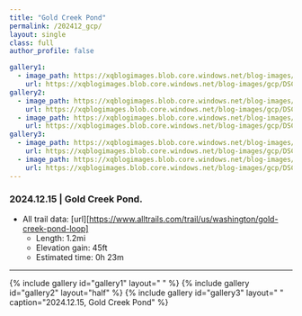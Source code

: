 ```yaml
---
title: "Gold Creek Pond"
permalink: /202412_gcp/
layout: single
class: full
author_profile: false

gallery1:
  - image_path: https://xqblogimages.blob.core.windows.net/blog-images/gcp/DSC00047.webp
    url: https://xqblogimages.blob.core.windows.net/blog-images/gcp/DSC00047.webp
gallery2:
  - image_path: https://xqblogimages.blob.core.windows.net/blog-images/gcp/DSC00057.webp
    url: https://xqblogimages.blob.core.windows.net/blog-images/gcp/DSC00057.webp
  - image_path: https://xqblogimages.blob.core.windows.net/blog-images/gcp/DSC00059.webp
    url: https://xqblogimages.blob.core.windows.net/blog-images/gcp/DSC00059.webp
gallery3:
  - image_path: https://xqblogimages.blob.core.windows.net/blog-images/gcp/DSC00061.webp
    url: https://xqblogimages.blob.core.windows.net/blog-images/gcp/DSC00061.webp
  - image_path: https://xqblogimages.blob.core.windows.net/blog-images/gcp/DSC00072.webp
    url: https://xqblogimages.blob.core.windows.net/blog-images/gcp/DSC00072.webp
---
```


### 2024.12.15 | Gold Creek Pond.
- All trail data: [url][https://www.alltrails.com/trail/us/washington/gold-creek-pond-loop]
  - Length: 1.2mi
  - Elevation gain: 45ft
  - Estimated time: 0h 23m



---
{% include gallery id="gallery1" layout=" " %}
{% include gallery id="gallery2" layout="half" %}
{% include gallery id="gallery3" layout=" " caption="2024.12.15, Gold Creek Pond" %}
